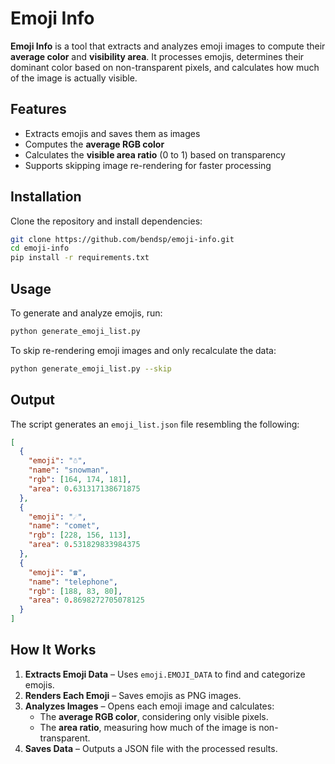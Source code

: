 # Emoji Info

**Emoji Info** is a tool that extracts and analyzes emoji images to compute their **average color** and **visibility area**. It processes emojis, determines their dominant color based on non-transparent pixels, and calculates how much of the image is actually visible.

## Features

- Extracts emojis and saves them as images
- Computes the **average RGB color**
- Calculates the **visible area ratio** (0 to 1) based on transparency
- Supports skipping image re-rendering for faster processing

## Installation

Clone the repository and install dependencies:

```sh
git clone https://github.com/bendsp/emoji-info.git
cd emoji-info
pip install -r requirements.txt
```

## Usage

To generate and analyze emojis, run:

```sh
python generate_emoji_list.py
```

To skip re-rendering emoji images and only recalculate the data:

```sh
python generate_emoji_list.py --skip
```

## Output

The script generates an `emoji_list.json` file resembling the following:

```json
[
  {
    "emoji": "☃️",
    "name": "snowman",
    "rgb": [164, 174, 181],
    "area": 0.631317138671875
  },
  {
    "emoji": "☄️",
    "name": "comet",
    "rgb": [228, 156, 113],
    "area": 0.531829833984375
  },
  {
    "emoji": "☎️",
    "name": "telephone",
    "rgb": [188, 83, 80],
    "area": 0.8698272705078125
  }
]
```

## How It Works

1. **Extracts Emoji Data** – Uses `emoji.EMOJI_DATA` to find and categorize emojis.
2. **Renders Each Emoji** – Saves emojis as PNG images.
3. **Analyzes Images** – Opens each emoji image and calculates:
   - The **average RGB color**, considering only visible pixels.
   - The **area ratio**, measuring how much of the image is non-transparent.
4. **Saves Data** – Outputs a JSON file with the processed results.
